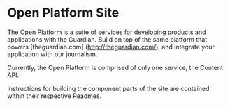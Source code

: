 Open Platform Site
==================

The Open Platform is a suite of services for developing products and applications with the Guardian. Build on top of the same platform that powers [theguardian.com] (http://theguardian.com/), and integrate your application with our journalism.

Currently, the Open Platform is comprised of only one service, the Content API.

Instructions for building the component parts of the site are contained within their respective Readmes.

